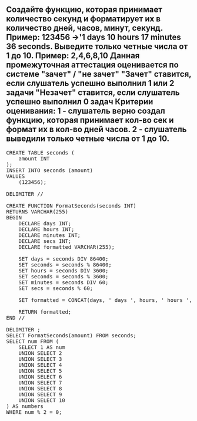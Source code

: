 ## Создайте функцию, которая принимает количество секунд и форматирует их в количество дней, часов, минут, секунд. Пример: 123456 ->'1 days 10 hours 17 minutes 36 seconds. Выведите только четные числа от 1 до 10. Пример: 2,4,6,8,10 Данная промежуточная аттестация оценивается по системе "зачет" / "не зачет" "Зачет" ставится, если слушатель успешно выполнил 1 или 2 задачи "Незачет" ставится, если слушатель успешно выполнил 0 задач Критерии оценивания: 1 - слушатель верно создал функцию, которая принимает кол-во сек и формат их в кол-во дней часов. 2 - слушатель выведили только четные числа от 1 до 10.

<pre>
CREATE TABLE seconds (
    amount INT
);
INSERT INTO seconds (amount)
VALUES
    (123456);
    
DELIMITER //

CREATE FUNCTION FormatSeconds(seconds INT)
RETURNS VARCHAR(255)
BEGIN
    DECLARE days INT;
    DECLARE hours INT;
    DECLARE minutes INT;
    DECLARE secs INT;
    DECLARE formatted VARCHAR(255);

    SET days = seconds DIV 86400;
    SET seconds = seconds % 86400;
    SET hours = seconds DIV 3600;
    SET seconds = seconds % 3600;
    SET minutes = seconds DIV 60;
    SET secs = seconds % 60;

    SET formatted = CONCAT(days, ' days ', hours, ' hours ', minutes, ' minutes ', secs, ' seconds ');

    RETURN formatted;
END //

DELIMITER ;
SELECT FormatSeconds(amount) FROM seconds;
SELECT num FROM (
    SELECT 1 AS num
    UNION SELECT 2
    UNION SELECT 3
    UNION SELECT 4
    UNION SELECT 5
    UNION SELECT 6
    UNION SELECT 7
    UNION SELECT 8
    UNION SELECT 9
    UNION SELECT 10
) AS numbers
WHERE num % 2 = 0;
</pre>